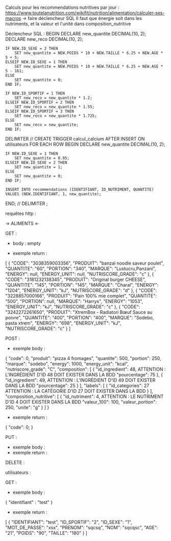 Calculs pour les recommendations nutritives par jour : https://www.toutelanutrition.com/wikifit/nutrition/alimentation/calculer-ses-macros -> faire déclencheur SQL
Il faut que énergie soit dans les nutriments, et la valeur et l'unité dans composition_nutritive

Déclencheur SQL :
BEGIN
    DECLARE new_quantite DECIMAL(10, 2);
    DECLARE new_reco DECIMAL(10, 2);
    
    IF NEW.ID_SEXE = 2 THEN
        SET new_quantite = NEW.POIDS * 10 + NEW.TAILLE * 6.25 + NEW.AGE * 5 + 5;
    ELSEIF NEW.ID_SEXE = 1 THEN
        SET new_quantite = NEW.POIDS * 10 + NEW.TAILLE * 6.25 + NEW.AGE * 5 - 161;
    ELSE
        SET new_quantite = 0;
    END IF;
    
    IF NEW.ID_SPORTIF = 1 THEN
        SET new_reco = new_quantite * 1.2;
    ELSEIF NEW.ID_SPORTIF = 2 THEN
        SET new_reco = new_quantite * 1.55;
    ELSEIF NEW.ID_SPORTIF = 3 THEN
        SET new_reco = new_quantite * 1.725;
    ELSE
        SET new_reco = new_quantite;
    END IF;

DELIMITER //
CREATE TRIGGER calcul_calcium
AFTER INSERT ON utilisateurs
FOR EACH ROW
BEGIN
    DECLARE new_quantite DECIMAL(10, 2);
    
    IF NEW.ID_SEXE = 1 THEN
        SET new_quantite = 0.95;
    ELSEIF NEW.ID_SEXE = 2 THEN
        SET new_quantite = 1;
    ELSE
        SET new_quantite = 0;
    END IF;

    INSERT INTO recommendations (IDENTIFIANT, ID_NUTRIMENT, QUANTITE)
    VALUES (NEW.IDENTIFIANT, 1, new_quantite);
END;
//
DELIMITER ;


requêtes http : 

-> ALIMENTS <-

GET :

- body : empty

- exemple return :

[
    {
        "CODE": "3038359003356",
        "PRODUIT": "banzaï noodle saveur poulet",
        "QUANTITE": "60",
        "PORTION": "340",
        "MARQUE": "Lustucru,Panzani",
        "ENERGY": null,
        "ENERGY_UNIT": null,
        "NUTRISCORE_GRADE": "c"
    },
    {
        "CODE": "3181232138345",
        "PRODUIT": "Original burger CHEESE",
        "QUANTITE": "145",
        "PORTION": "145",
        "MARQUE": "Charal",
        "ENERGY": "1204",
        "ENERGY_UNIT": "kJ",
        "NUTRISCORE_GRADE": "d"
    },
    {
        "CODE": "3228857000166",
        "PRODUIT": "Pain 100% mie complet",
        "QUANTITE": "500",
        "PORTION": null,
        "MARQUE": "Harrys",
        "ENERGY": "1053",
        "ENERGY_UNIT": "kJ",
        "NUTRISCORE_GRADE": "c"
    },
    {
        "CODE": "3242272261650",
        "PRODUIT": "XtremBox - Radiatori  Bœuf Sauce au poivre",
        "QUANTITE": "400",
        "PORTION": "400",
        "MARQUE": "Sodebo, pasta xtrem",
        "ENERGY": "698",
        "ENERGY_UNIT": "kJ",
        "NUTRISCORE_GRADE": "c"
    }
]

POST :

- exemple body : 

{
    "code": 0,
    "produit": "pizza 4 fromages",
    "quantite": 500,
    "portion": 250,
    "marque": "sodebo",
    "energy": 1000,
    "energy_unit": "kcal",
    "nutriscore_grade": "C",
    "composition": [
        {
            "id_ingredient": 48,   ATTENTION : L'INGRÉDIENT D'ID 48 DOIT EXISTER DANS LA BDD
            "pourcentage": 75
        },
        {
            "id_ingredient": 49,   ATTENTION : L'INGRÉDIENT D'ID 49 DOIT EXISTER DANS LA BDD
            "pourcentage": 25
        }
    ],
    "labels": [
        {
            "id_categories": 27    ATTENTION : LA CATÉGORIE D'ID 27 DOIT EXISTER DANS LA BDD
        }
    ],
    "composition_nutritive": [
        {
            "id_nutriment": 4,    ATTENTION : LE NUTRIMENT D'ID 4 DOIT EXISTER DANS LA BDD
            "valeur_100": 100,
            "valeur_portion": 250,
            "unite": "g"
        }
    ]
}

- exemple return : 

{
    "code": 0;
}

PUT :

- exemple body :
- exemple return :

DELETE : 

utilisateurs :

GET :

- exemple body :

{
    "identifiant" : "test"
}

- exemple return :

[
    {
        "IDENTIFIANT": "test",
        "ID_SPORTIF": "2",
        "ID_SEXE": "1",
        "MOT_DE_PASSE": "xsx",
        "PRENOM": "sqcsq",
        "NOM": "sqcqsc",
        "AGE": "21",
        "POIDS": "90",
        "TAILLE": "180"
    }
]